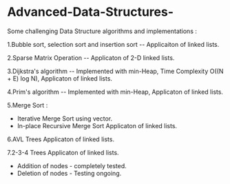 # Advanced-Data-Structures-
Some challenging Data Structure algorithms and implementations :

1.Bubble sort, selection sort and insertion sort -- Applicaiton of linked lists.

2.Sparse Matrix Operation -- Applicaton of 2-D linked lists.

3.Dijkstra's algorithm -- Implemented with min-Heap, Time Complexity O((N + E) log N), Applicaton of linked lists.

4.Prim's algorithm -- Implemented with min-Heap, Applicaton of linked lists.

5.Merge Sort :
  - Iterative Merge Sort using vector.
  - In-place Recursive Merge Sort Applicaton of linked lists.

6.AVL Trees Applicaton of linked lists.

7.2-3-4 Trees Applicaton of linked lists.
 - Addition of nodes - completely tested.
 - Deletion of nodes - Testing ongoing.
